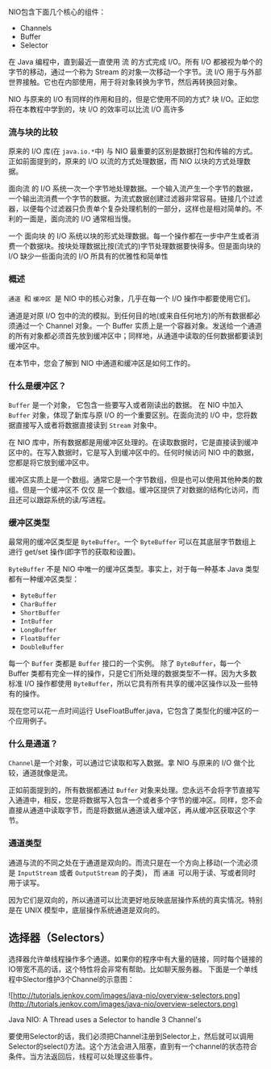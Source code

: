 NIO包含下面几个核心的组件：

- Channels
- Buffer
- Selector

在 Java 编程中，直到最近一直使用 流 的方式完成 I/O。所有 I/O 都被视为单个的字节的移动，通过一个称为 Stream 的对象一次移动一个字节。流 I/O 用于与外部世界接触。它也在内部使用，用于将对象转换为字节，然后再转换回对象。

NIO 与原来的 I/O 有同样的作用和目的，但是它使用不同的方式? 块 I/O。正如您将在本教程中学到的，块 I/O 的效率可以比流 I/O 高许多

### 流与块的比较

原来的 I/O 库(在 `java.io.*`中) 与 NIO 最重要的区别是数据打包和传输的方式。正如前面提到的，原来的 I/O 以流的方式处理数据，而 NIO 以块的方式处理数据。

面向流 的 I/O 系统一次一个字节地处理数据。一个输入流产生一个字节的数据，一个输出流消费一个字节的数据。为流式数据创建过滤器非常容易。链接几个过滤器，以便每个过滤器只负责单个复杂处理机制的一部分，这样也是相对简单的。不利的一面是，面向流的 I/O 通常相当慢。

一个 面向块 的 I/O 系统以块的形式处理数据。每一个操作都在一步中产生或者消费一个数据块。按块处理数据比按(流式的)字节处理数据要快得多。但是面向块的 I/O 缺少一些面向流的 I/O 所具有的优雅性和简单性

### 概述

`通道 `和 `缓冲区 `是 NIO 中的核心对象，几乎在每一个 I/O 操作中都要使用它们。

通道是对原 I/O 包中的流的模拟。到任何目的地(或来自任何地方)的所有数据都必须通过一个 Channel 对象。一个 Buffer 实质上是一个容器对象。发送给一个通道的所有对象都必须首先放到缓冲区中；同样地，从通道中读取的任何数据都要读到缓冲区中。

在本节中，您会了解到 NIO 中通道和缓冲区是如何工作的。

### 什么是缓冲区？

`Buffer` 是一个对象， 它包含一些要写入或者刚读出的数据。 在 NIO 中加入 `Buffer` 对象，体现了新库与原 I/O 的一个重要区别。在面向流的 I/O 中，您将数据直接写入或者将数据直接读到 `Stream` 对象中。

在 NIO 库中，所有数据都是用缓冲区处理的。在读取数据时，它是直接读到缓冲区中的。在写入数据时，它是写入到缓冲区中的。任何时候访问 NIO 中的数据，您都是将它放到缓冲区中。

缓冲区实质上是一个数组。通常它是一个字节数组，但是也可以使用其他种类的数组。但是一个缓冲区不 仅仅 是一个数组。缓冲区提供了对数据的结构化访问，而且还可以跟踪系统的读/写进程。

### 缓冲区类型

最常用的缓冲区类型是 `ByteBuffer`。一个 `ByteBuffer` 可以在其底层字节数组上进行 get/set 操作(即字节的获取和设置)。

`ByteBuffer` 不是 NIO 中唯一的缓冲区类型。事实上，对于每一种基本 Java 类型都有一种缓冲区类型：

- `ByteBuffer`
- `CharBuffer`
- `ShortBuffer`
- `IntBuffer`
- `LongBuffer`
- `FloatBuffer`
- `DoubleBuffer`

每一个 `Buffer` 类都是 `Buffer` 接口的一个实例。 除了 `ByteBuffer`，每一个 Buffer 类都有完全一样的操作，只是它们所处理的数据类型不一样。因为大多数标准 I/O 操作都使用 `ByteBuffer`，所以它具有所有共享的缓冲区操作以及一些特有的操作。

现在您可以花一点时间运行 UseFloatBuffer.java，它包含了类型化的缓冲区的一个应用例子。

### 什么是通道？

`Channel`是一个对象，可以通过它读取和写入数据。拿 NIO 与原来的 I/O 做个比较，通道就像是流。

正如前面提到的，所有数据都通过 `Buffer` 对象来处理。您永远不会将字节直接写入通道中，相反，您是将数据写入包含一个或者多个字节的缓冲区。同样，您不会直接从通道中读取字节，而是将数据从通道读入缓冲区，再从缓冲区获取这个字节。

### 通道类型

通道与流的不同之处在于通道是双向的。而流只是在一个方向上移动(一个流必须是 `InputStream` 或者 `OutputStream` 的子类)， 而 `通道 `可以用于读、写或者同时用于读写。

因为它们是双向的，所以通道可以比流更好地反映底层操作系统的真实情况。特别是在 UNIX 模型中，底层操作系统通道是双向的。

## 选择器（Selectors）

选择器允许单线程操作多个通道。如果你的程序中有大量的链接，同时每个链接的IO带宽不高的话，这个特性将会非常有帮助。比如聊天服务器。 下面是一个单线程中Slector维护3个Channel的示意图：

![http://tutorials.jenkov.com/images/java-nio/overview-selectors.png](http://tutorials.jenkov.com/images/java-nio/overview-selectors.png)

Java NIO: A Thread uses a Selector to handle 3 Channel's

要使用Selector的话，我们必须把Channel注册到Selector上，然后就可以调用Selector的select()方法。这个方法会进入阻塞，直到有一个channel的状态符合条件。当方法返回后，线程可以处理这些事件。